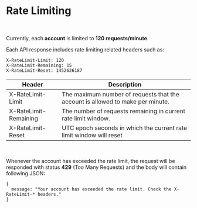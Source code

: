 # Rate Limiting
<br/>

Currently, each **account** is limited to **120 requests/minute**.

Each API response includes rate limiting related headers such as:

    X-RateLimit-Limit: 120
    X-RateLimit-Remaining: 15
    X-RateLimit-Reset: 1452626187

| Header                | Description   |
| --------------------- | ------------- |
| X-RateLimit-Limit     | The maximum number of requests that the account is allowed to make per minute. |
| X-RateLimit-Remaining | The number of requests remaining in current rate limit window. |
| X-RateLimit-Reset     | UTC epoch seconds in which the current rate limit window will reset |

<br/>

Whenever the account has exceeded the rate limit, the request will be responded with status **429** (Too Many Requests)
and the body will contain following JSON:

    {
      message: "Your account has exceeded the rate limit. Check the X-RateLimit-* headers."
    }
